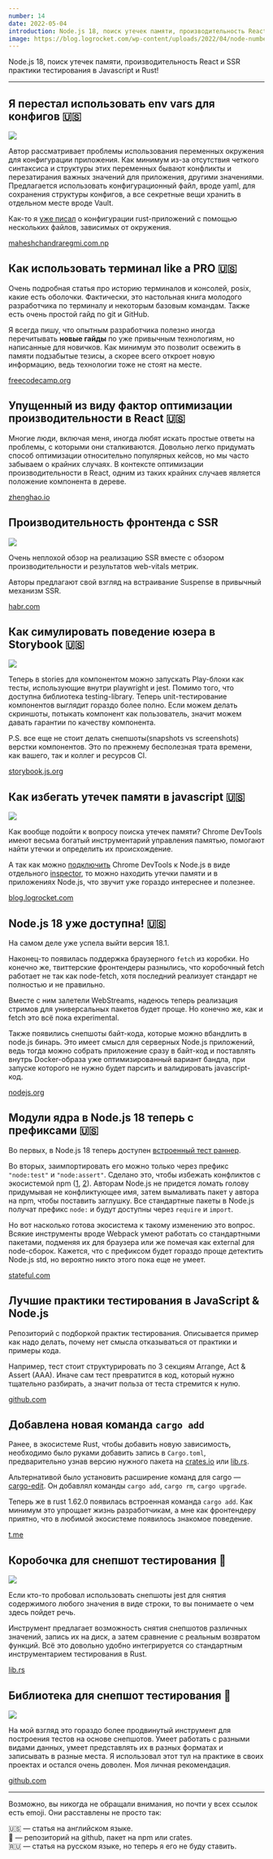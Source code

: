 ```yaml
---
number: 14
date: 2022-05-04
introduction: Node.js 18, поиск утечек памяти, производительность React и SSR практики тестирования в Javascript и Rust!
image: https://blog.logrocket.com/wp-content/uploads/2022/04/node-number-increase.png
---
```


Node.js 18, поиск утечек памяти, производительность React и SSR практики тестирования в Javascript и Rust!

<hr />

## Я перестал использовать env vars для конфигов 🇺🇸

![](/14-1119050/configuration.png)

Автор рассматривает проблемы использования переменных окружения для конфигурации приложения. Как минимум из-за отсутствия четкого синтаксиса и структуры этих переменных бывают конфликты и перезатирания важных значений для приложения, другими значениями. Предлагается использовать конфигурационный файл, вроде yaml, для сохранения структуры конфигов, а все секретные вещи хранить в отдельном месте вроде Vault.

Как-то я [уже писал](https://t.me/sergeysova/278) о конфигурации rust-приложений с помощью нескольких файлов, зависимых от окружения.

[maheshchandraregmi.com.np](https://maheshchandraregmi.com.np/i-stopped-using-environment-variables-for-config)

## Как использовать терминал like a PRO 🇺🇸

Очень подробная статья про историю терминалов и консолей, posix, какие есть оболочки. Фактически, это настольная книга молодого разработчика по терминалу и некоторым базовым командам. Также есть очень простой гайд по git и GitHub.

Я всегда пишу, что опытным разработчика полезно иногда перечитывать **новые гайды** по уже привычным технологиям, но написанные для новичков. Как минимум это позволит освежить в памяти подзабытые тезисы, а скорее всего откроет новую информацию, ведь технологии тоже не стоят на месте.

[freecodecamp.org](https://www.freecodecamp.org/news/command-line-for-beginners)

## Упущенный из виду фактор оптимизации производительности в React 🇺🇸

Многие люди, включая меня, иногда любят искать простые ответы на проблемы, с которыми они сталкиваются. Довольно легко придумать способ оптимизации относительно популярных кейсов, но мы часто забываем о крайних случаях. В контексте оптимизации производительности в React, одним из таких крайних случаев является положение компонента в дереве.

[zhenghao.io](https://www.zhenghao.io/posts/top-level-perf)

## Производительность фронтенда с SSR

![](/14-1119050/4ecee7598e211e50a022db6c19e33146.jpeg)

Очень неплохой обзор на реализацию SSR вместе с обзором производительности и результатов web-vitals метрик.

Авторы предлагают свой взгляд на встраивание Suspense в привычный механизм SSR.

[habr.com](https://habr.com/ru/company/superjob/blog/660681/)

## Как симулировать поведение юзера в Storybook 🇺🇸

![](/14-1119050/72883e18866d156decfdca8f27385413.gif)

Теперь в stories для компонентом можно запускать Play-блоки как тесты, использующие внутри playwright и jest. Помимо того, что доступна библиотека testing-library. Теперь unit-тестирование компонентов выглядит гораздо более полно. Если можем делать скриншоты, потыкать компонент как пользователь, значит можем давать гарантии по качеству компонента.

P.S. все еще не стоит делать снепшоты(snapshots vs screenshots) верстки компонентов. Это по прежнему бесполезная трата времени, как вашего, так и коллег и ресурсов CI.

[storybook.js.org](https://storybook.js.org/blog/test-component-interactions-with-storybook/)

## Как избегать утечек памяти в javascript 🇺🇸

![](/14-1119050/5c274c6e3dd5104235f7a015d54aaf33.png)

Как вообще подойти к вопросу поиска утечек памяти? Chrome DevTools имеют весьма богатый инструментарий управления памятью, помогают найти утечки и определить их происхождение.

А так как можно [подключить](https://nodejs.org/en/docs/guides/debugging-getting-started) Chrome DevTools к Node.js в виде отдельного [inspector](https://github.com/node-inspector/node-inspector), то можно находить утечки памяти и в приложениях Node.js, что звучит уже гораздо интереснее и полезнее.

[blog.logrocket.com](https://blog.logrocket.com/escape-memory-leaks-javascript)

## Node.js 18 уже доступна! 🇺🇸

На самом деле уже успела выйти версия 18.1.

Наконец-то появилась поддержка браузерного `fetch` из коробки. Но конечно же, твиттерские фронтендеры разнылись, что коробочный fetch работает не так как node-fetch, хотя последний реализует стандарт не полностью и не правильно.

Вместе с ним залетели WebStreams, надеюсь теперь реализация стримов для универсальных пакетов будет проще. Но конечно же, как и fetch это всё пока experimental.

Также появились снепшоты байт-кода, которые можно вбандлить в node.js бинарь. Это имеет смысл для серверных Node.js приложений, ведь тогда можно собрать приложение сразу в байт-код и поставлять внутрь Docker-образа уже оптимизированный вариант бандла, при запуске которого не нужно будет парсить и валидировать javascript-код.

[nodejs.org](https://nodejs.org/en/blog/announcements/v18-release-announce)

## Модули ядра в Node.js 18 теперь с префиксами 🇺🇸

Во первых, в Node.js 18 теперь доступен [встроенный тест раннер](https://stateful.com/blog/node-testing-comes-to-core).

Во вторых, заимпортировать его можно только через префикс `"node:test"` и `"node:assert"`. Сделано это, чтобы избежать конфликтов с экосистемой npm ([1](https://www.npmjs.com/package/assert), [2](https://www.npmjs.com/package/node-assert)). Авторам Node.js не придется ломать голову придумывая не конфликтующее имя, затем вымаливать пакет у автора на npm, чтобы поставить заглушку. Все стандартные пакеты в Node.js получат префикс `node:` и будут доступны через `require` и `import`.

Но вот насколько готова экосистема к такому изменению это вопрос. Всякие инструменты вроде Webpack умеют работать со стандартными пакетами, подменяя их для браузера или же помечая как external для node-сборок. Кажется, что с префиксом будет гораздо проще детектить Node.js std, но вероятно никто этого пока еще не умеет.

[stateful.com](https://stateful.com/blog/node-18-prefix-only-modules)

## Лучшие практики тестирования в JavaScript & Node.js

Репозиторий с подборкой практик тестирования. Описывается пример как надо делать, почему нет смысла отказываться от практики и примеры кода.

Например, тест стоит структурировать по 3 секциям Arrange, Act & Assert (AAA). Иначе сам тест превратится в код, который нужно тщательно разбирать, а значит польза от теста стремится к нулю.

[github.com](https://github.com/goldbergyoni/javascript-testing-best-practices)

## Добавлена новая команда `cargo add`

Ранее, в экосистеме Rust, чтобы добавить новую зависимость, необходимо было руками добавить запись в `Cargo.toml`, предварительно узнав версию нужного пакета на [crates.io](https://crates.io/) или [lib.rs](https://lib.rs/).

Альтернативой было установить расширение команд для cargo — [cargo-edit](https://github.com/killercup/cargo-edit). Он добавлял команды `cargo add`, `cargo rm`, `cargo upgrade`.

Теперь же в rust 1.62.0 появилась встроенная команда `cargo add`. Как минимум это упрощает жизнь разработчикам, а мне как фронтендеру приятно, что в любимой экосистеме появилось знакомое поведение.

[t.me](https://t.me/dereference_pointer_there/2906)

## Коробочка для снепшот тестирования 🐙

![](/14-1119050/snapbox.png)

Если кто-то пробовал использовать снепшоты jest для снятия содержимого любого значения в виде строки, то вы понимаете о чем здесь пойдет речь.

Инструмент предлагает возможность снятия снепшотов различных значений, запись их на диск, а затем сравнение с реальным возвратом функций. Всё это довольно удобно интегрируется со стандартным инструментарием тестирования в Rust.

[lib.rs](https://lib.rs/crates/snapbox)

## Библиотека для снепшот тестирования 🐙

![](/14-1119050/a29f8aab0b7d978fb3bcbe908e503351.gif)

На мой взгляд это гораздо более продвинутый инструмент для построения тестов на основе снепшотов. Умеет работать с разными видами данных, умеет представлять их в разных форматах и записывать в разные места. Я использовал этот тул на практике в своих проектах и остался очень доволен. Моя личная рекомендация.

[github.com](https://github.com/mitsuhiko/insta)

<hr/>

Возможно, вы никогда не обращали внимания, но почти у всех ссылок есть emoji. Они расставлены не просто так:

🇺🇸 — статья на английском языке.<br/>
🐙 — репозиторий на github, пакет на npm или crates.</br>
🇷🇺 — статья на русском языке, но теперь я его не буду ставить.</br>
